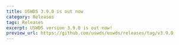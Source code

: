 ```yaml
---
title: USWDS 3.9.0 is out now
category: Releases
tags: Releases
excerpt: USWDS version 3.9.0 is out now!
preview_url: https://github.com/uswds/uswds/releases/tag/v3.9.0
---
```

